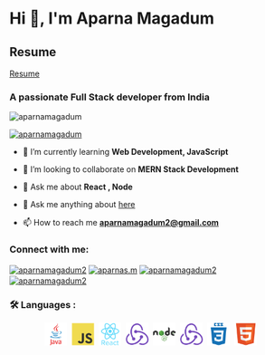 <h1>Hi 👋, I'm Aparna Magadum</h1>
<h2>Resume</h2>
<a href="https://drive.google.com/file/d/1tJJAvvcd_1XzUXd5UgP-mf2BdFwBDncK/view?usp=sharing">Resume</a>
<h3>A passionate Full Stack developer from India</h3>

<p align="left"> <img src="https://komarev.com/ghpvc/?username=aparnamagadum&label=Profile%20views&color=0e75b6&style=flat" alt="aparnamagadum" /> </p>

<p align="left"> <a href="https://github.com/ryo-ma/github-profile-trophy"><img src="https://github-profile-trophy.vercel.app/?username=aparnamagadum" alt="aparnamagadum" /></a> </p>

- 🌱 I’m currently learning **Web Development, JavaScript**

- 👯 I’m looking to collaborate on **MERN Stack Development**

- 💬 Ask me about **React , Node**
- 💬 Ask me anything about <a href="https://github.com/aparnamagadum/aparnamagadum/issues">here</a>
- 📫 How to reach me **aparnamagadum2@gmail.com**

<h3 align="left">Connect with me:</h3>
<p align="left">
<a href="https://linkedin.com/in/aparnamagadum2" target="blank"><img align="center" src="https://raw.githubusercontent.com/rahuldkjain/github-profile-readme-generator/master/src/images/icons/Social/linked-in-alt.svg" alt="aparnamagadum2" height="30" width="40" /></a>
<a href="https://instagram.com/aparnas.m" target="blank"><img align="center" src="https://raw.githubusercontent.com/rahuldkjain/github-profile-readme-generator/master/src/images/icons/Social/instagram.svg" alt="aparnas.m" height="30" width="40" /></a>
<a href="https://www.hackerrank.com/aparnamagadum2" target="blank"><img align="center" src="https://raw.githubusercontent.com/rahuldkjain/github-profile-readme-generator/master/src/images/icons/Social/hackerrank.svg" alt="aparnamagadum2" height="30" width="40" /></a>
<a href="https://www.leetcode.com/aparnamagadum2" target="blank"><img align="center" src="https://raw.githubusercontent.com/rahuldkjain/github-profile-readme-generator/master/src/images/icons/Social/leet-code.svg" alt="aparnamagadum2" height="30" width="40" /></a>
</p>

### :hammer_and_wrench: Languages :
<div align="center">
  <img src="https://github.com/devicons/devicon/blob/master/icons/java/java-original-wordmark.svg" title="Java" alt="Java" width="40" height="40"/>&nbsp;
    <img src="https://github.com/devicons/devicon/blob/master/icons/javascript/javascript-original.svg" title="JavaScript" alt="JavaScript" width="40" height="40"/>&nbsp;
  <img src="https://github.com/devicons/devicon/blob/master/icons/react/react-original-wordmark.svg" title="React" alt="React" width="40" height="40"/>&nbsp;
    <img src="https://github.com/devicons/devicon/blob/master/icons/redux/redux-original.svg" title="Redux" alt="Redux " width="40" height="40"/>&nbsp;
    <img src="https://github.com/devicons/devicon/blob/master/icons/nodejs/nodejs-original-wordmark.svg" title="NodeJS" alt="NodeJS" width="40" height="40"/>&nbsp;
  <img src="https://github.com/devicons/devicon/blob/master/icons/redux/redux-original.svg" title="Redux" alt="Redux " width="40" height="40"/>&nbsp;
  <img src="https://github.com/devicons/devicon/blob/master/icons/css3/css3-plain-wordmark.svg" title="CSS3" alt="CSS" width="40" height="40"/>&nbsp;
  <img src="https://github.com/devicons/devicon/blob/master/icons/html5/html5-original.svg" title="HTML5" alt="HTML" width="40" height="40"/>&nbsp;
</div>
